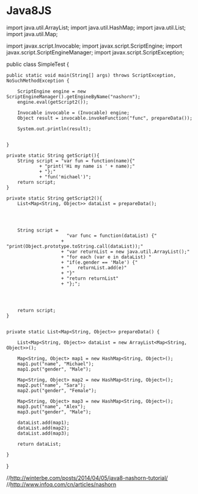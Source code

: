 # Java8JS

import java.util.ArrayList;
import java.util.HashMap;
import java.util.List;
import java.util.Map;

import javax.script.Invocable;
import javax.script.ScriptEngine;
import javax.script.ScriptEngineManager;
import javax.script.ScriptException;

public class SimpleTest {
	
	public static void main(String[] args) throws ScriptException, NoSuchMethodException {
		
		ScriptEngine engine = new ScriptEngineManager().getEngineByName("nashorn");
		engine.eval(getScript2());
		
		Invocable invocable = (Invocable) engine;
		Object result = invocable.invokeFunction("func", prepareData());
		
		System.out.println(result);
		
		
	}
	
	private static String getScript(){
		String script = "var fun = function(name){"
				+ "print('Hi my name is ' + name);"
				+ "};"
				+ "fun('michael')";
		return script;
	}
	
	private static String getScript2(){
		List<Map<String, Object>> dataList = prepareData();
		
		 
		
		
		String script = 
					      "var func = function(dataList) {"
					    + "print(Object.prototype.toString.call(dataList));"
					    + "var returnList = new java.util.ArrayList();"
					    + "for each (var e in dataList) "
					    + "if(e.gender == 'Male') {"
					    + "   returnList.add(e)"	
					    + "}"
					    + "return returnList"	  
					    + "};";	
			
		
		
		
		return script;
	}
	
	
	private static List<Map<String, Object>> prepareData() {
		
		List<Map<String, Object>> dataList = new ArrayList<Map<String, Object>>();
		
		Map<String, Object> map1 = new HashMap<String, Object>();
		map1.put("name", "Michael");
		map1.put("gender", "Male");
		
		Map<String, Object> map2 = new HashMap<String, Object>();
		map2.put("name", "Sara");
		map2.put("gender", "Female");
		
		Map<String, Object> map3 = new HashMap<String, Object>();
		map3.put("name", "Alex");
		map3.put("gender", "Male");
		
		dataList.add(map1);
		dataList.add(map2);
		dataList.add(map3);
		
		return dataList;
		
	}
	
}

//http://winterbe.com/posts/2014/04/05/java8-nashorn-tutorial/
//http://www.infoq.com/cn/articles/nashorn
